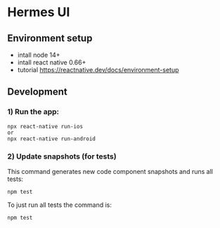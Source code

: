 # Hermes UI

## Environment setup
 - intall node 14+
 - intall react native 0.66+
 - tutorial https://reactnative.dev/docs/environment-setup

## Development

### 1) Run the app:

```
npx react-native run-ios
or
npx react-native run-android
```

### 2) Update snapshots (for tests)

This command generates new code component snapshots and runs all tests:

 ```
npm test
```

To just run all tests the command is:

 ```
npm test
```




